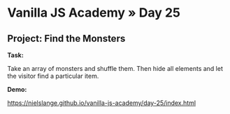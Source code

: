 # Vanilla JS Academy » Day 25

## Project: Find the Monsters

**Task:**

Take an array of monsters and shuffle them. Then hide all elements and let the 
visitor find a particular item.

**Demo:**

https://nielslange.github.io/vanilla-js-academy/day-25/index.html